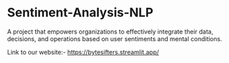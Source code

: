# Sentiment-Analysis-NLP
A project that empowers organizations to effectively integrate their data, decisions, and operations based on user sentiments and mental conditions.

Link to our website:- https://bytesifters.streamlit.app/
